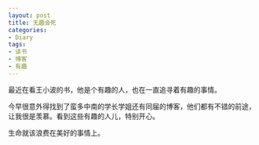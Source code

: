 ```yaml
---
layout: post
title: 无趣会死
categories:
- Diary
tags:
- 读书
- 博客
- 有趣
---
```


最近在看王小波的书，他是个有趣的人，也在一直追寻着有趣的事情。

今早很意外得找到了蛮多中南的学长学姐还有同届的博客，他们都有不错的前途，让我很是羡慕。看到这些有趣的人儿，特别开心。

生命就该浪费在美好的事情上。
